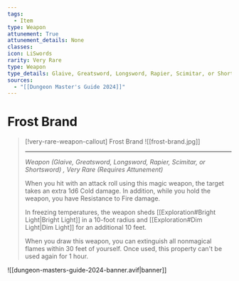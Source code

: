 ```yaml
---
tags:
  - Item
type: Weapon
attunement: True
attunement_details: None
classes:
icon: LiSwords
rarity: Very Rare
type: Weapon
type_details: Glaive, Greatsword, Longsword, Rapier, Scimitar, or Shortsword
sources: 
  - "[[Dungeon Master's Guide 2024]]"
---
```

# Frost Brand
>[!very-rare-weapon-callout] Frost Brand
>![[frost-brand.jpg]]
>
>- - -
>_Weapon (Glaive, Greatsword, Longsword, Rapier, Scimitar, or Shortsword) , Very Rare (Requires Attunement)_
>
>When you hit with an attack roll using this magic weapon, the target takes an extra 1d6 Cold damage. In addition, while you hold the weapon, you have Resistance to Fire damage.
>
>In freezing temperatures, the weapon sheds [[Exploration#Bright Light\|Bright Light]] in a 10-foot radius and [[Exploration#Dim Light\|Dim Light]] for an additional 10 feet.
>
>When you draw this weapon, you can extinguish all nonmagical flames within 30 feet of yourself. Once used, this property can't be used again for 1 hour.
>
>


![[dungeon-masters-guide-2024-banner.avif|banner]]